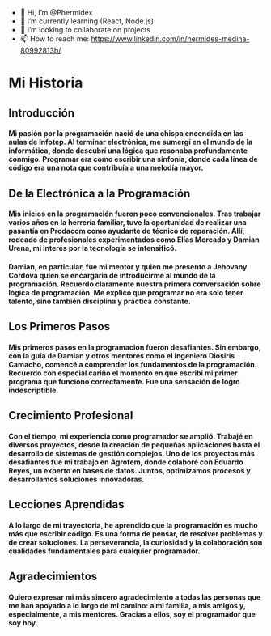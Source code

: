 - 👋 Hi, I’m @Phermidex
- 🌱 I’m currently learning (React, Node.js)
- 💞️ I’m looking to collaborate on projects
- 📫 How to reach me: https://www.linkedin.com/in/hermides-medina-80992813b/

<!-- #### Github Stats
<img src="https://github-readme-streak-stats.herokuapp.com/?user=Phermidex&theme=gotham" width="50%" >
<img src="https://github-readme-stats.vercel.app/api?username=Phermidex&show_icons=true&theme=gotham&include_all_commits=true" alt="github stats" width="50%" align="right"/>

#### Top Languages
 ![Top Langs](https://github-readme-stats.vercel.app/api/top-langs/?username=Phermidex&layout=compact)
-- >
<!---
Phermidex/Phermidex is a ✨ special ✨ repository because its `README.md` (this file) appears on your GitHub profile.
You can click the Preview link to take a look at your changes.
--->

# Mi Historia

## Introducción

#### Mi pasión por la programación nació de una chispa encendida en las aulas de Infotep. Al terminar electrónica, me sumergí en el mundo de la informática, donde descubrí una lógica que resonaba profundamente conmigo. Programar era como escribir una sinfonía, donde cada línea de código era una nota que contribuía a una melodía mayor.

## De la Electrónica a la Programación

#### Mis inicios en la programación fueron poco convencionales. Tras trabajar varios años en la herrería familiar, tuve la oportunidad de realizar una pasantía en Prodacom como ayudante de técnico de reparación. Allí, rodeado de profesionales experimentados como Elías Mercado y Damian Urena, mi interés por la tecnología se intensificó.

#### Damian, en particular, fue mi mentor y quien me presento a Jehovany Cordova quien se encargaria de introducirme al mundo de la programación. Recuerdo claramente nuestra primera conversación sobre lógica de programación. Me explicó que programar no era solo tener talento, sino también disciplina y práctica constante.

## Los Primeros Pasos

#### Mis primeros pasos en la programación fueron desafiantes. Sin embargo, con la guía de Damian y otros mentores como el ingeniero Diosiris Camacho, comencé a comprender los fundamentos de la programación. Recuerdo con especial cariño el momento en que escribí mi primer programa que funcionó correctamente. Fue una sensación de logro indescriptible.

## Crecimiento Profesional

#### Con el tiempo, mi experiencia como programador se amplió. Trabajé en diversos proyectos, desde la creación de pequeñas aplicaciones hasta el desarrollo de sistemas de gestión complejos. Uno de los proyectos más desafiantes fue mi trabajo en Agrofem, donde colaboré con Eduardo Reyes, un experto en bases de datos. Juntos, optimizamos procesos y desarrollamos soluciones innovadoras.

## Lecciones Aprendidas

#### A lo largo de mi trayectoria, he aprendido que la programación es mucho más que escribir código. Es una forma de pensar, de resolver problemas y de crear soluciones. La perseverancia, la curiosidad y la colaboración son cualidades fundamentales para cualquier programador.

## Agradecimientos

#### Quiero expresar mi más sincero agradecimiento a todas las personas que me han apoyado a lo largo de mi camino: a mi familia, a mis amigos y, especialmente, a mis mentores. Gracias a ellos, soy el programador que soy hoy.

